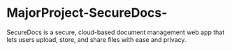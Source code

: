 # MajorProject-SecureDocs-
SecureDocs is a secure, cloud-based document management web app that lets users upload, store, and share files with ease and privacy.
